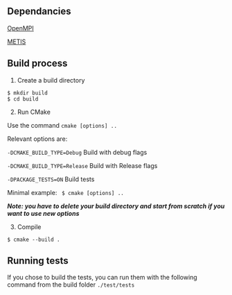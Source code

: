 ## Dependancies
[OpenMPI](https://www.open-mpi.org/)

[METIS](http://glaros.dtc.umn.edu/gkhome/metis/metis/overview)

## Build process

1. Create a build directory
```   
$ mkdir build
$ cd build
```

2. Run CMake

Use the command `cmake [options] ..`

Relevant options are:

`-DCMAKE_BUILD_TYPE=Debug` Build with debug flags

`-DCMAKE_BUILD_TYPE=Release` Build with Release flags

`-DPACKAGE_TESTS=ON` Build tests

Minimal example: ` $ cmake [options] ..`

***Note: you have to delete your build directory and start from scratch if you
want to use new options***

3. Compile 
```   
$ cmake --build .
```

## Running tests
If you chose to build the tests, you can run them with the following command 
from the build folder `./test/tests`



